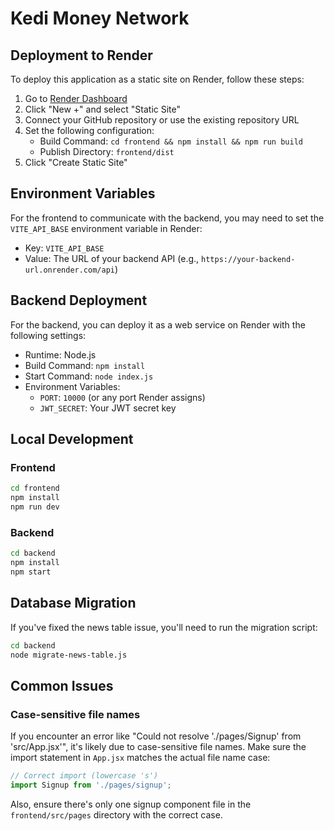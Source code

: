 # Kedi Money Network

## Deployment to Render

To deploy this application as a static site on Render, follow these steps:

1. Go to [Render Dashboard](https://dashboard.render.com/)
2. Click "New +" and select "Static Site"
3. Connect your GitHub repository or use the existing repository URL
4. Set the following configuration:
   - Build Command: `cd frontend && npm install && npm run build`
   - Publish Directory: `frontend/dist`
5. Click "Create Static Site"

## Environment Variables

For the frontend to communicate with the backend, you may need to set the `VITE_API_BASE` environment variable in Render:
- Key: `VITE_API_BASE`
- Value: The URL of your backend API (e.g., `https://your-backend-url.onrender.com/api`)

## Backend Deployment

For the backend, you can deploy it as a web service on Render with the following settings:
- Runtime: Node.js
- Build Command: `npm install`
- Start Command: `node index.js`
- Environment Variables:
  - `PORT`: `10000` (or any port Render assigns)
  - `JWT_SECRET`: Your JWT secret key

## Local Development

### Frontend
```bash
cd frontend
npm install
npm run dev
```

### Backend
```bash
cd backend
npm install
npm start
```

## Database Migration

If you've fixed the news table issue, you'll need to run the migration script:
```bash
cd backend
node migrate-news-table.js
```

## Common Issues

### Case-sensitive file names
If you encounter an error like "Could not resolve './pages/Signup' from 'src/App.jsx'", it's likely due to case-sensitive file names. Make sure the import statement in `App.jsx` matches the actual file name case:

```javascript
// Correct import (lowercase 's')
import Signup from './pages/signup';
```

Also, ensure there's only one signup component file in the `frontend/src/pages` directory with the correct case.